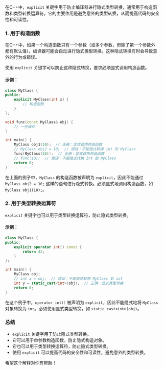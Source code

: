 在C++中，`explicit` 关键字用于防止编译器进行隐式类型转换，通常用于构造函数和类型转换运算符。它的主要作用是避免意外的类型转换，从而提高代码的安全性和可读性。

### 1. 用于构造函数

在C++中，如果一个构造函数只有一个参数（或多个参数，但除了第一个参数外都有默认值），编译器可能会自动进行隐式类型转换。这种隐式转换有时会导致意外的行为或错误。

使用 `explicit` 关键字可以防止这种隐式转换，要求必须显式调用构造函数。

#### 示例：

```cpp
class MyClass {
public:
    explicit MyClass(int x) {
        // 构造函数
    }
};

void func(const MyClass& obj) {
    // 一些操作
}

int main() {
    MyClass obj1(10);  // 正确：显式调用构造函数
    // MyClass obj2 = 10;  // 错误：不能隐式转换 int 到 MyClass
    func(MyClass(10));  // 正确：显式调用构造函数
    // func(10);  // 错误：不能隐式转换 int 到 MyClass
    return 0;
}
```

在上面的例子中，`MyClass` 的构造函数被声明为 `explicit`，因此不能通过 `MyClass obj2 = 10;` 这样的语句进行隐式转换。必须显式地调用构造函数，如 `MyClass obj1(10);`。

### 2. 用于类型转换运算符

`explicit` 关键字也可以用于类型转换运算符，防止隐式类型转换。

#### 示例：

```cpp
class MyClass {
public:
    explicit operator int() const {
        return 42;
    }
};

int main() {
    MyClass obj;
    // int x = obj;  // 错误：不能隐式转换 MyClass 到 int
    int y = static_cast<int>(obj);  // 正确：显式类型转换
    return 0;
}
```

在这个例子中，`operator int()` 被声明为 `explicit`，因此不能隐式地将 `MyClass` 对象转换为 `int`。必须使用显式类型转换，如 `static_cast<int>(obj)`。

### 总结

- `explicit` 关键字用于防止隐式类型转换。
- 它可以用于单参数构造函数，防止隐式构造对象。
- 它也可以用于类型转换运算符，防止隐式类型转换。
- 使用 `explicit` 可以提高代码的安全性和可读性，避免意外的类型转换。

希望这个解释对你有帮助！